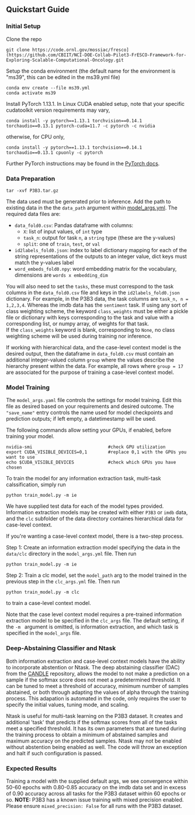 ## Quickstart Guide

### Initial Setup
Clone the repo
```shell
git clone https://code.ornl.gov/mossiac/fresco](https://github.com/CBIIT/NCI-DOE-Collab-Pilot3-FrESCO-Framework-for-Exploring-Scalable-Computational-Oncology.git
```

Setup the conda environment (the default name for the environment is "ms39", this can be edited in the ms39.yml file)
```shell
conda env create --file ms39.yml
conda activate ms39
```
Install PyTorch 1.13.1. In Linux CUDA enabled setup, note that your specific cudatoolkit version requirements may vary,
```shell
conda install -y pytorch==1.13.1 torchvision==0.14.1 torchaudio==0.13.1 pytorch-cuda=11.7 -c pytorch -c nvidia
```
otherwise, for CPU only,
```shell
conda install -y pytorch==1.13.1 torchvision==0.14.1 torchaudio==0.13.1 cpuonly -c pytorch
```
Further PyTorch instructions may be found in the [PyTorch docs](https://pytorch.org/docs/stable/index.html).

### Data Preparation
```shell
tar -xvf P3B3.tar.gz
```
The data used must be generated prior to inference. Add the path to existing data in the the 
`data_path` argument within [model_args.yml](./model_args.yml
). The required data files are:
- `data_fold0.csv`: Pandas dataframe with columns:
    - `X`: list of input values, of `int` type
    - `task_n`: output for task `n`, a `string` type (these are the y-values)
    - `split`: one of `train`, `test`, or `val`
- `id2labels_fold0.json`: index to label dictionary mapping for each of the string representations of the outputs to an integer value, dict keys must match the y-values label
- `word_embeds_fold0.npy`: word embedding matrix for the vocabulary, dimensions are `words x embedding_dim` 

You will also need to set the `tasks`, these must correspond to the task columns in the `data_fold0.csv` file and keys in the `id2labels_fold0.json` dictionary.
For example, in the P3B3 data, the task columns are `task_n, n = 1,2,3,4`. Whereas the imdb data has the `sentiment` task.
If using any sort of class weighting scheme, the keyword `class_weights` must be either a pickle file or dictionary
with keys corresponding to the task and value with a corresponding list, or numpy array, of weights for that task.  
If the `class_weights` keyword is blank, corresponding to `None`, no class weighting scheme will be used during training nor inference.

If working with hierarchical data, and the case-level context model is the desired output, then the dataframe in `data_fold0.csv` must contain an additional integer-valued column `group` where the values describe the hierarchy present within the data. For example, all rows where `group = 17` are associated for the purpose of training a case-level context model.

### Model Training
The `model_args.yaml` file controls the settings for model training. Edit this file as desired based on your requirements and desired outcome.
The `"save_name"` entry controls the name used for model checkpoints and prediction outputs; if left empty, a datetimestamp will be used.

The following commands allow setting your GPUs, if enabled, before training your model.
```shell
nvidia-smi                             #check GPU utilization
export CUDA_VISIBLE_DEVICES=0,1        #replace 0,1 with the GPUs you want to use
echo $CUDA_VISIBLE_DEVICES             #check which GPUs you have chosen
```
To train the model for any information extraction task, multi-task calssification, simply run
```shell
python train_model.py -m ie
```
We have supplied test data for each of the model types provided. Information extraction models may be created with either `P3B3` or `imdb` data, and the `clc` subfolder of the data directory
containes hierarchical data for case-level context.

If you're wanting a case-level context model, there is a two-step process. 

Step 1: Create an information extraction model specifying the data in the `data/clc` directory in the `model_args.yml` file. Then run
```shell
python train_model.py -m ie 
```
Step 2: Train a clc model, set the `model_path` arg to the model trained in the previous step in the `clc_args.yml` file. Then run
```shell
python train_model.py -m clc
```
to train a case-level context model.

Note that the case level context model requires a pre-trained information extraction model to be specified in the `clc_args` file. 
The default setting, if the `-m ` argument is omitted, is information extraction, and which task is specified in the `model_args` file.

### Deep-Abstaining Classifier and Ntask

Both information extraction and case-level context models have the ability to incorporate abstention or Ntask. The deep abstaining classifier (DAC)
from the [CANDLE](https://github.com/ECP-CANDLE/Candle) repository, allows the model to
not make a prediction on a sample if the softmax score does not meet a predetermined threshold. It can be tuned to meet a threshold of accuracy, minimum number of samples
abstained, or both through adapting the values of alpha through the training process. This adapation is automated in the code, only requires the user to specify the initial
values, tuning mode, and scaling. 

Ntask is useful for multi-task learning on the P3B3 dataset. It creates and additional 'task' that predicts if the softmax scores from all
of the tasks meet a specified threshold. It has its own parameters that are tuned during the training process to obtain a minimum of abstained
samples and maximum accuracy on the predicted samples. Ntask may not be enabled without abstention being enabled as well. The code will
throw an exception and halt if such configuration is passed.

### Expected Results

Training a model with the supplied default args, we see convergence within 50-60 epochs with 0.80-0.85 accuracy on the imdb data set and
in excess of 0.90 accuracy across all tasks for the P3B3 dataset within 60 epochs or so. **NOTE:** P3B3 has a known issue training with mixed
precision enabled. Please ensure `mixed_precision: False` for all runs with the P3B3 dataset.

